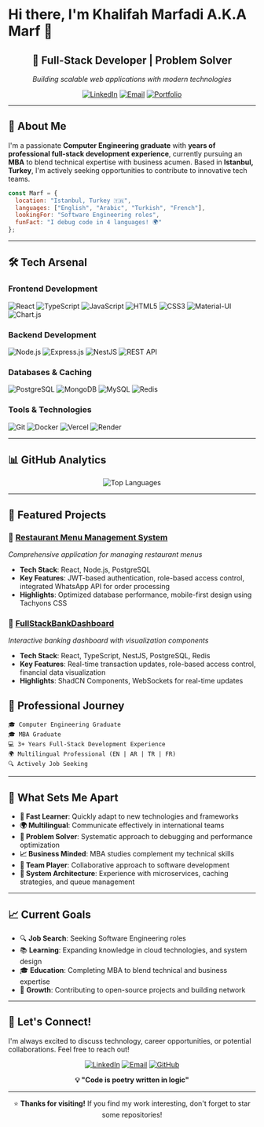 
# Hi there, I'm Khalifah Marfadi A.K.A Marf 👋

<div align="center">

## 🚀 Full-Stack Developer | Problem Solver

*Building scalable web applications with modern technologies*

[![LinkedIn](https://img.shields.io/badge/LinkedIn-0077B5?style=for-the-badge&logo=linkedin&logoColor=white)](https://linkedin.com/in/kmarfadi)
[![Email](https://img.shields.io/badge/Email-D14836?style=for-the-badge&logo=gmail&logoColor=white)](mailto:khalifahmarfadi@gmail.com)
[![Portfolio](https://img.shields.io/badge/Portfolio-000000?style=for-the-badge&logo=About.me&logoColor=white)](#)

</div>

---

## 🎯 About Me

I'm a passionate **Computer Engineering graduate** with **years of professional full-stack development experience**, currently pursuing an **MBA** to blend technical expertise with business acumen. Based in **Istanbul, Turkey**, I'm actively seeking opportunities to contribute to innovative tech teams.

```javascript
const Marf = {
  location: "Istanbul, Turkey 🇹🇷",
  languages: ["English", "Arabic", "Turkish", "French"],
  lookingFor: "Software Engineering roles",
  funFact: "I debug code in 4 languages! 🌍"
};
```

---

## 🛠️ Tech Arsenal

### **Frontend Development**
![React](https://img.shields.io/badge/React-20232A?style=for-the-badge&logo=react&logoColor=61DAFB)
![TypeScript](https://img.shields.io/badge/TypeScript-007ACC?style=for-the-badge&logo=typescript&logoColor=white)
![JavaScript](https://img.shields.io/badge/JavaScript-F7DF1E?style=for-the-badge&logo=javascript&logoColor=black)
![HTML5](https://img.shields.io/badge/HTML5-E34F26?style=for-the-badge&logo=html5&logoColor=white)
![CSS3](https://img.shields.io/badge/CSS3-1572B6?style=for-the-badge&logo=css3&logoColor=white)
![Material-UI](https://img.shields.io/badge/Material--UI-0081CB?style=for-the-badge&logo=material-ui&logoColor=white)
![Chart.js](https://img.shields.io/badge/Chart.js-FF6384?style=for-the-badge&logo=chart.js&logoColor=white)

### **Backend Development**
![Node.js](https://img.shields.io/badge/Node.js-43853D?style=for-the-badge&logo=node.js&logoColor=white)
![Express.js](https://img.shields.io/badge/Express.js-404D59?style=for-the-badge)
![NestJS](https://img.shields.io/badge/NestJS-E0234E?style=for-the-badge&logo=nestjs&logoColor=white)
![REST API](https://img.shields.io/badge/REST-02569B?style=for-the-badge&logo=rest&logoColor=white)

### **Databases & Caching**
![PostgreSQL](https://img.shields.io/badge/PostgreSQL-4169E1?style=for-the-badge&logo=postgresql&logoColor=white)
![MongoDB](https://img.shields.io/badge/MongoDB-47A248?style=for-the-badge&logo=mongodb&logoColor=white)
![MySQL](https://img.shields.io/badge/MySQL-005C79?style=for-the-badge&logo=mysql&logoColor=white)
![Redis](https://img.shields.io/badge/Redis-DC382D?style=for-the-badge&logo=redis&logoColor=white)

### **Tools & Technologies**
![Git](https://img.shields.io/badge/Git-F05032?style=for-the-badge&logo=git&logoColor=white)
![Docker](https://img.shields.io/badge/Docker-2496ED?style=for-the-badge&logo=docker&logoColor=white)
![Vercel](https://img.shields.io/badge/Vercel-000000?style=for-the-badge&logo=vercel&logoColor=white)
![Render](https://img.shields.io/badge/Render-0D1117?style=for-the-badge&logo=render&logoColor=white)

---

## 📊 GitHub Analytics

<div align="center">

![Top Languages](https://github-readme-stats.vercel.app/api/top-langs/?username=kmarfadi&layout=compact&theme=tokyonight&hide_border=true&bg_color=0D1117)

</div>

---

## 🚀 Featured Projects

### 🌟 [Restaurant Menu Management System](https://github.com/kmarfadi/RestaurauntMenu-client)
*Comprehensive application for managing restaurant menus*
- **Tech Stack**: React, Node.js, PostgreSQL
- **Key Features**: JWT-based authentication, role-based access control, integrated WhatsApp API for order processing
- **Highlights**: Optimized database performance, mobile-first design using Tachyons CSS

### 💼 [FullStackBankDashboard](https://github.com/kmarfadi/FullStackBankDashboard)
*Interactive banking dashboard with visualization components*
- **Tech Stack**: React, TypeScript, NestJS, PostgreSQL, Redis
- **Key Features**: Real-time transaction updates, role-based access control, financial data visualization
- **Highlights**: ShadCN Components, WebSockets for real-time updates


## 💼 Professional Journey

```
🎓 Computer Engineering Graduate
🎓 MBA Graduate
💻 3+ Years Full-Stack Development Experience
🌍 Multilingual Professional (EN | AR | TR | FR)
🔍 Actively Job Seeking 
```

---

## 🌟 What Sets Me Apart

- **🚀 Fast Learner**: Quickly adapt to new technologies and frameworks
- **🌍 Multilingual**: Communicate effectively in international teams
- **🎯 Problem Solver**: Systematic approach to debugging and performance optimization
- **📈 Business Minded**: MBA studies complement my technical skills
- **🤝 Team Player**: Collaborative approach to software development
- **🔄 System Architecture**: Experience with microservices, caching strategies, and queue management

---

## 📈 Current Goals

- 🔍 **Job Search**: Seeking Software Engineering roles
- 📚 **Learning**: Expanding knowledge in cloud technologies, and system design
- 🎓 **Education**: Completing MBA to blend technical and business expertise
- 🌱 **Growth**: Contributing to open-source projects and building network

---

## 💬 Let's Connect!

I'm always excited to discuss technology, career opportunities, or potential collaborations. Feel free to reach out!

<div align="center">

[![LinkedIn](https://img.shields.io/badge/LinkedIn-Connect-0077B5?style=for-the-badge&logo=linkedin)](https://linkedin.com/in/kmarfadi)
[![Email](https://img.shields.io/badge/Email-Contact-D14836?style=for-the-badge&logo=gmail)](mailto:khalifahmarfadi@gmail.com)
[![GitHub](https://img.shields.io/badge/GitHub-Follow-181717?style=for-the-badge&logo=github)](https://github.com/kmarfadi)

**💡 "Code is poetry written in logic"**

---

⭐ **Thanks for visiting!** If you find my work interesting, don't forget to star some repositories!

</div>
